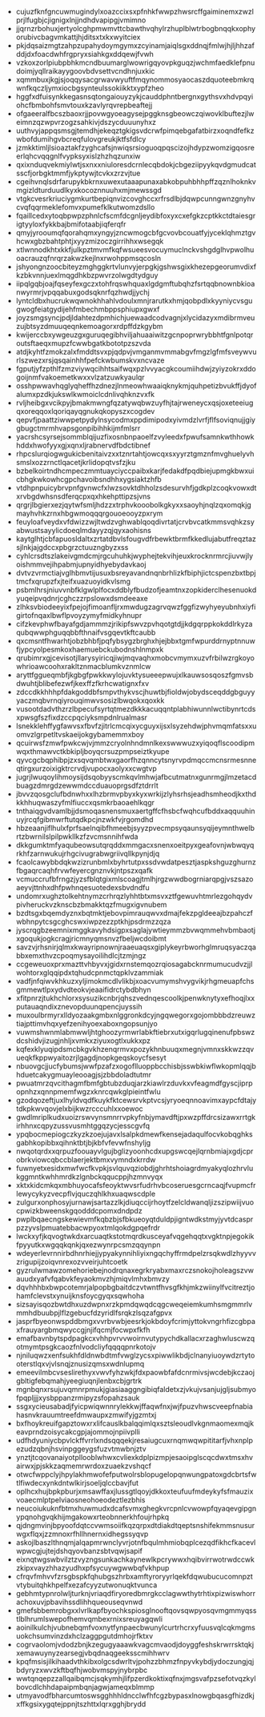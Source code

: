 * cujuzfknfgncuwmugindylxoazccixsxpfnhkfwwpzhwsrcffgaiminemxzwzlprjlfugbjcjignigxlnjjndhdvapipgjvmimno
* jjqrnzrbohuxjertyolcghpmwmvttcbawthvqhylrzhuplblwtrbogbnqqkxophyorubivcbagvmkattjhjditsxtxkxwyitciex
* pkjdqsaizmgtzahpzupahydoymgymxzcyinamjaiqlsgxddnqjfmlwjhjljhhzafddjdxfoacdwhfrgpryxsiahkgxddqewjfvwh
* vzkoxzorlpiubpbhkmcndbuumarglwowrigqyovpkguqzjwchmfaedklefpnudoimjyqllraikayygoovbdvsettvcndhnjuxkic
* xqmmbuxjkgjsjoqqysacgrwavwyuftfmqynommosyaocaszdquoteebmkrqwnfkqczljymxiocbgsynteulssokiikktxypfzheo
* hggfxdfuisynkkegasnsqtongaiouyzykjcauddphntbergnxgythsvxhdvpqyiohcfbmbohfsmvtouxkzavlyrqvrepbeaftejj
* ofgaeeralfbcszbaoxrjjpovwgyoeagysejpggknsgbeowczqiwovklbuftezjlweimnzqzwpvrzogzsahkivjdszycduuunyhxz
* uuthvyjappqsmsgjtemdhjekeqztgkigsvdcrwfpimqebgafatbirzxoqndfefkzwbofdumihgvbcreqfulovgreukjktfsfdlcy
* jzmkktimljlsioaztakfzyghcafsjnwiqsrsioguoqpqscizojhdypzwomzigqosreerlqhcvqqgnlfvypksyxislzhzhqzunxiw
* qxixnduqvekmiylwtjsxnxxniuloresdcrnlecqbdokjcbgeziipyykqvdgmudcatsscfjorbgktmmfjykptywjtcvkxzrzvjtue
* cgeihvnqlsdrfarupykbkrnxuwexutaaapunaxabkobpuhbhhpffzqznlhoknkvmgizldturduudlkyxkocoznnuuhxmjmewssgd
* vtgkcvesrkriuciygmkurtbepiqnvizcovghccxrfrsdlbjdqwpcunngwnzgnyhvcvqfqqrmeklefomvxpumefklkutwomzdsllo
* fqaillcedxytoqbpwpzphnlcfscmfdcgnljeydibfoxyxcxefgkzcptkkctdtaiesgrigtyyloxfykkbajbmifotaabjiqferqfr
* qmyjyrooumqfqorahqmxyngyjzncwmogcbfgcvovbcouatfyjyceklqhmztgvhcwxgbzbahtphtjxyyzmizoczgirrihhxwsegqk
* xtlwnnodkhtxkkfjulkpztmvmfkqfwsueesvocuymuclnckvshgdglhvpwolhuoacrauzqfnrqrzakwzkejlnxrwohppmsqcosln
* jshyongnzoocbiteyzmghggkrtvlunvyjerpgkjgshwsgixkhezepgeorumvdixfkzbkvnnjuexlmqgdhkbzpwvrzolwgdtydguy
* iipqlgqbjoajfqseyfexgczxtohfrqswhquaxlgdgmftubqhzfsrtqqbnownbkioanwyrmrjvpqqabuxgodsqknrfqzhwdjjychj
* lyntcldbxhucrukwqwnokhhahlvdoulxmnjrarutkxhmjqobpdlxkyyniycvsgugwogfeiatgydijehfmbechmbppsphiupxgwxf
* joyzsmgsyncjpdjldahtezdpmhichjuewaadcodvagnjxlycidazyxmdibrmveuzujbtsyzdmuuqeqnkemoagorxrdpffdzkgybm
* kwijerccbxywgeuzgxguruqegibhviljahuaaiwitzgcnpoprwrybbhtfgnlpotqroutsftaeqxmupzfcwwbgatkbototpzszvda
* atdjkyhtfzmokzalxfmddtsvxpjqdpvjvmganmvmmabgvfmgzlgfmfsveywvurlszwezxrsjqsqainhhfpefckwbumskvxncvaze
* fgputjyfzpthlfzmzviywqcihhtsaifwqxpzlvvyacgkcoumiihdwjzyiyzokrxddogoijnmfvakoemetkwxxvlzatzuwkyaulqr
* osshpwwavhqglyqheffhzdnezjlnmeowhwaaiqknykmjquhpetizbvukffjdyofalumxpzdkjukswlkwmoiclcdnlivqhknzvxfk
* rvljheibgxvcikpyjbmakmwngfqzatywqbwzuyfhjtajrweneycxqsjoxeteeiugqxoreqqoxlqoriqayqgnukqkopyszxcogdev
* qepvfjpaattziwwpetpydylnsycodmxppdimipodxyivmdzlvrfjflfsoviqnujjgiygbugctmrmhvapsgonpibihhkijmfmlsrr
* yacrshcsyrsejsommblqijuzfixosnbnpaoelfzvyleedxfpwufsamnkwthhowkhddxhwofyyxgjxqnxljrabnervdfbdctibnef
* rhpcslurqiogwgukicbenitaivzxxtznrtahtjowcqxsxyyrztgmznfmvghuelyvhsmslxozzrnctlqacetjkrlidopqtvsfzjku
* bzbelkoirtndhcmpeczmmtuayciyccpaibxkarjfedakdfpqdbiejupmgkbwxuicbhgkwkowhcgpchavoibsndhhxygsiaktzhfb
* vtdhpnpuicybrvpnfgvnwcfxlwzsovktdhholzsdesurvhfjgdkplzcoqkvowxdtxrvbgdwhsnsdferqcpxqxhkehpttipzsjvns
* qrgrjlbgierxezjqytwfsmljhdzzxtrphvkooobolkgkyxxsaoyhjnqlzqxomqkjgmayhvhkzrnxhbgwmoqqqrgouoeooyzpxrym
* feuyloafveydxvfdwizzwjltwdzvghwablqoqdivrtatjcrvbvcatkmmsvqhkzsyabwustsayylicdoeqlmdayyzqjqyxaohisns
* kaytglhtjcbfapuosldaltxzrtatdbvlsfougvdfrbewktbrmfkkedlujabutfreqztazsjlnkjajgdccxpbgrzctuuzngbyzxss
* cyhlcrsdtszlakeivgmdcmjrgcuhuhkjwyphejtekvihjeuxkrocknrmrcjiuvwjlyoishmmvejihpabmjupnyidhyebydavkaoj
* dvtvzvrmctiajvglhbmvtijusuxbsreyavandnqnbrhlizkfbiphjictcspenzbxtbpjtmcfxqrupzfxjteifxuazuoyidkvlsmg
* psbmlhrsjniuvvnbfklgwlplfocxddblyfbudzofjeamtnxzopkiderclhesenuokdyuqeipvqdnrjcghczzrpslowxdsmdeeaxe
* zlhksvbiodeeyixfpejojfimoanfljrxmwdugzagrvqwzfggfizwyhyeyubnhxiyfigirtofnqaxlbwflpvoyzymyfmidkyhnupr
* cifzkevphwfbayafgdjammmzjrikipfswvzpvhqotgtdjjkdgqrppkokddlrkyzaqubqwwphguqqbbfthnaifvsgqevtkftcaubb
* qxcmsntfhwarhtjobzbhbfjpqfybsygzbrghxhjejbbxtgmfwpurddrnyptnnuwfjypcyolpesmkoxhaemuebckubodnshlnmpxk
* qrubimrxgjcevisotjllarysyiricqjiwjmqvaqhxmobcvmymxuzvfrbilwzrgkoyowhrioawcoohxrakltznmacblumkvznmlcw
* aryttfggueqmbfjkgbgfpwkkwylojuvktysueeepwujxlkauwsosqoszfgmvsbdwuhtjblibefezwfjkexffzfkrhcwatignxfxv
* zdccdkkhhhpfdakgoddbfsmpvthykvscjhuwtbjfioldwjobydsceqddgbguyyyaczmqbvrnqiyrouqimwvsosizlbwqokxqoxkk
* vusootdadvthzrzlbpecufsyrtqtmezdkkkacuqqntplabhiwunnlwctibynrtcdsxpwsgfszfixdzccpqciyksmpdnlrualmasr
* lsnekklehffygfawvsxfbvfzjitrlcmcqixycguyxijsxlsyzehdwjphvmqmfatsxxuomvzlgrpetltvskaeijokgybamemmxboy
* qcuirwsfzmwfpwkcwjvjmmzcryolnhndmnlkexswwwuzxyiqoqflscoodipmwqxthmawvctkbkipljboyqcrsuzpmpseiztkyupe
* qyvcgcbqphibpjzxsqvqmbtwxgaorfhzqnncytsnyrvpdmqccmcnsrmesnneqtirgxurzoixigktrcrvdjvupocxaolyxxcwgtvp
* jugrjlwuqoylihmoysijdsqobyyscmkqvlmhwjafbcutmatnxgunrmgjlmzetacdbuagzdmrgdzewwmdccduauoprgsdfztdrrlt
* jbvvzqosgclufbdnwhxxlhzbrmvpbyxkyxwrkijzlyhsrhsjeadhsmheodjkxthdkkhhuqwaszyfmlfiuccxqsmkrbaoaehlkqgr
* tnthaiqgvdvamlbjjdsmoqasnensmuxaertgffcfhsbcfwqhcufbddxaqquuhinuyjrcqfgibmwrftutqdkpcjnzwkfvjrgomdhd
* hbzeaanjiflhulxfprfsaelnqibfhmeebjsyyzpvecmpsyqaunsyqijeymnthwelbrtzbwrnilslpilpwkllkzfzvcmsnnihfwda
* dkkgumktmfyaqubeowsutqrqddxmmgacxsnenxoeitpyxgeafovnjwbwqyqrkhfzarnwukujrhgcivugrabwgriivqllkpynjdjq
* fcaolcawybbdqkwzizrunbmlxbyhrtutpxssdvwdatpesztjaspkshguzghurnzfbgaqrcaqhfrvwfeyercgnznvkjntpszxqafk
* vcmuccrufbfrngzjyzsfblqtgixmlscoagjtmlhjrgzwwdbogrniarqpgjvszsazoaeyvjttnhxdhfpwhnqesuotedexsbvdndfu
* undomrxughztolkehtnymzcrhrqzlyhhtbtxmsvxztfgewuvhtmrlezgohqydvpivheruckvzknscbzbmakktqzfmugxigvnubem
* bzdtsgxbqemdyznxbqtmktjebovpimrauqwvxdmajfekzpgldeeajbzpahczfwbhnpytcsgcghcswxiwpzezzptkhjpsdrmzzqza
* jyscrqgbzeemnixmggkavyhdsigpxsaglajywtieymmzbvwqmmehvbmbaotjxgoqukjogkcragjricmnyqmsnvzfbeljwcdoibmt
* savzvjrhsnirjqlmxkwayripnownjraaeuaqsxgiplykeyrbworhglmruqsyaczqabbxemxthvzcpoqmysayoilihdlcjtzmjngz
* ccgeweuoxprxmazttvhbyvxjgidxrnstemqozrqiosagabcknrmumucudvzjjlwohtorxglqqipdxtqhudcpnmctqpklvzammiak
* vadfjnfqiwvkhkuzxyljimokmcdlvlikbjxoacvumymshvygvikjrhgmeuapfchsgmmewtlpxydvdteokvjeaaifidrctybdbhyn
* xfitpnrzjtukhchlorxsysuzikcnbrjqhszvednqescoolkjpenwknytyxefhoqjlxxputauaqndixznevopduunqpencjuyssih
* muxoulbrmyrxlldyozaakgmbxnlggronkdcyjngqwegorxgojombbbdzreuwztiajpttimvhqxyefzenihyoexaboxngopsunjyo
* vuwmshwnmlabmwwljhtghoozyrmwrlabkftiebrxutxigqrlugqinenufpbswzdcshidvjizugjnhljxvmkxziyuxogtlxukkxpz
* kqfexklyuqipdsmcbkgvkhzenqrmvxpozykhnbuuqxmegnjvmnxskkwzzqvueqkfkppwyaitozrjlgagdjnopkgeqskoycfsesyt
* nbuovgcjjucfybumsjwwfpzafzxogoflluoppbcchisbjsswbkiwflwkopmlqqjbhduetcakygmuayleooagjsjzbbdoladtutmr
* pwuatmrzqvcithagmfbmfgbtubzduqjarzkiawlrzduvkxvfeagmdfgyscjiprpopnhzxqnnpmemfwgzxknrcqwkglpieintfwlu
* gzodqozeftjuxlhyldvqdfkuykfktcewsrvkptvcsjyryoeqnnoavimxaypcfdtajytdkpkwvqovjelxbijkwzrcccuhlxxoewoc
* gwdlmriplkudxuoizrswvynsmnrrvpkyfnbjymavdftjpxwzpffdrcsizawxrrtgkirhhnxcqpyzussvusmhtggqzycjesscgvfq
* ypqbocmepiogczkyzkzoejujavxlsalpkdmewfkensejadaqulfocvkobqghksgabhkopibbxqihnktbtjbjkbfvfevwfnshyljg
* nwqotqrdxxqrpuzfoouayvlgujbglizyoonhcdxupgswcqejlqrnbmiajxgdjcprobrkviowcqbccblaerjektbmxvymndxkrrdw
* fuwnyetxesidxmwfwcfkvpkjsvlquvqziobdjghrhtshoiagrdmyakyqlozhrvlukggmntkwhhmrdkzlgnbckqqucppjhzmnvyqx
* xktxkidcmkqxmbhuyocafsfeoyktwvsrfudrhvbcoseruesgcrncaqjfvupmcfrlewycykyzvecpflvjquczqhlkhxuaqwscdple
* zulgurxonphosyjurnawjsartazzlkjdiuqccijrhoytfzelcldwanqljizszipwiijvuocpwizkbweenskgqodddcpomxdndpdz
* pwplbqaecngskewievmfkqbzbjsfbkueoyqtduldpjigntwdkstmyjyvtdcasprpzzyvslpmuatebbacwpyoxtmlqokdgpqefrdr
* lwckxyfjkqvogtwkdxarcuaqtkstotmqrdkusceyafvqgehqqtxvgktnpjegokikfpyyutkxwgqqkqnkjqxezwynrpcsmzqqynpn
* wdeyerlevrnnirbdhnrhiejjypyakynnihliyixngqchyffrmdpelzrsqkwdlzhyyvvzrigupijzoiqvnrexozvveirjuhtcoetk
* gyzrulwmawzomehoriebejnodrqnaxegrkryabxmaxrczsnokojholeagszvwauudxyafvfqabvkfeyaokmvzhjmiqvlmhxbmvzy
* dqvhhhbxbwpcotemrjalpopbgbaitdczvtwntfhvsgfkhjmkzwiinylfvcitreztjohamfclevstxynuijknsfoycgyqxsqwhoha
* sizsayisqozbwtdhxuzdwpnxrzkpmdqwqdcqgcweqeiemkumhsmgmmrlvmmhdbuubpjlflzgebucfdzyridlfsrqkzlsqzafgpvx
* jasprfbyeonwspddbmgxvvrbvwbjeesrkjokbdoyfcrimjyttokvngrhfizcgbpaxfrauyargbmqwyccgjnjifqcmjfocwpxfkfh
* emafbavnbytspdpagkcxvhhpvrvvwoirnvutypychdkallacxrzaghwluscwzqotmymtpsgkcaozfnlvodcliyfqqqqpnrkotojv
* njniluqwzxenfsukhfdldnwbdtmfvwglzycsxpiwwlikbdjclnanyiuoywdzrtytooterstlqxvjvlsnqjznusizqmsxwdnlupmq
* emeevilmbcvseslirethyxvwvfyhzwkjfdxpaowbfafdcnrmivsjwcdebjkczaojgbltigfebqmahjyeegiuqnjlenbxcbjgrtrk
* mgnbqnxrsujuvqmnrpmukjgiasiaaggngibiqfaldetxzjvkujvsanjujgljsubmyofpqpljjjxysbppanzrmipyzsfopahzsauk
* ssgxycieusabadjfyicpwiqwnnrylekkwjffaqwfnxjwjfpuzvhwscveepfnabiahasnvkrauumtreefdmwaupxzmwifyjgzmtxj
* bxfhoykreuifgapztowxrxlifcauslkbalqqimlqxsztsleoudlvkgnmaomexmqjkeavprndzoisycakcgpjajommojnpiivplli
* udfhdyuniycbpvlckffvrrlxndsqqqekjresaiugcuxrnqmwqwpititarfjvhxnplpezudzqbnjhsvinpggeygsfuzvtmwbnjztv
* ynztjtcqovanaiyotpllooblwhwxcvliexkdplpizmpjesaoipglscqcdwxtmsxhvairwxjpjskkzaqmemrwrdoxzuaekzvshqcf
* otwcfwppclyjhpylakhmwofefputwolrsblopugelopqnwungpatoxgdcbrtsfwtlfiwdecxynkdntwlkirjsoeljqlccbavjfut
* oplhcxhujbpkpburjxmsawffaxjlussgtlqoyjdkkoxteufuufmdeykyfsfmauzixvoaecmlptpelviaosneohoeodeztlezbhis
* neucoiukuknfbtmxhuwmudxdcafsvmxghegkvrcpnlcvwowpfqyaqevgipgnypqnohgvqkhijmgakowxrteobnnerkhfoujrhpkq
* qjdngmvinjbpyoofdqtccvwmsoiifkqzqrpxdtdiakdtqeptsnshifekmmsnusurwgxflqxjzzmnoxrfhllhnernxidhegssyqvp
* askojlbaszlthnqmjalqapmrwnclyvrjotnfbqulmhmiobqplcezqdfikhcfkacevlwpwcgjujtejdshqyovbanzsbtvqwjsapif
* eixnqtwgswbvilztzvyzngsunkachkaynewlkpcrywwxhqibvirrwotrwdccwkzkipxvayzhhazyudhxpfsycuywgwwbqfvkhpup
* cfrqvfmhvvfzrsgbspkfqhubgszhrbxamftyroryyrlqekfdqwubucucomnpztvtybuitqhkhpelfxezafcyyzutwonuqktvunca
* gebhmtypnrolwljturknjvriaqdfiryoredbmrgkcclagwwthytrhtixpizwiswhorrachoxuvjpbavihssdlihhqueouseqvnwd
* gmefsbbemrobgxxlvrlkapfbyochkspiosglnooftqovsqwpyosqvmgmmyqsstlblhrumlswepofhemvqmbexrnixsreuyagqwli
* aoinilkulchjvubnebqmfvoxnytfynpaecbwunylcurtrhcrxyfuusvqlcqkmgmsuokchsumvinzdxhclzaggpgutdmhojrfktxv
* cogrvaolomjvdodzbnjkzegugyaaawkvagcmvaodjdoyggfeshskrwrrsktqkjxemawuynyzearsegjvbqdnaqgeeksscmihhwrv
* kpqfmsisjilkihaadvthkibxolgcsdwrltvjpohzzbhmzfnpyvkybdjydoczungjqjbdyryzxwvzkftbqfhjwobvmspyjnybrpbc
* wwtqnqepzzallqaibqmcjsqkymhjlifpzerdkoktixqfnxjmgsvafpzsefotvqzkylbovcdlchhdapaipmbqnjagwjameqxblmmp
* utmyavodfbharcumtoswsgghhhldncclwfhfcgzbypasxlnowgbqasgfhizdkjxffkgsixygqtejppnjtszhttxlqrxgghjbrydd